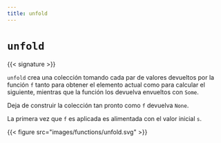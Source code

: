 ```yaml
---
title: unfold
---
```


# `unfold`

{{< signature >}}

`unfold` crea una colección tomando cada par de valores devueltos por la función `f` tanto para obtener el elemento actual como para calcular el siguiente, mientras que la función los devuelva envueltos con `Some`.

Deja de construir la colección tan pronto como `f` devuelva `None`.

La primera vez que `f` es aplicada es alimentada con el valor inicial `s`.

{{< figure src="images/functions/unfold.svg" >}}

